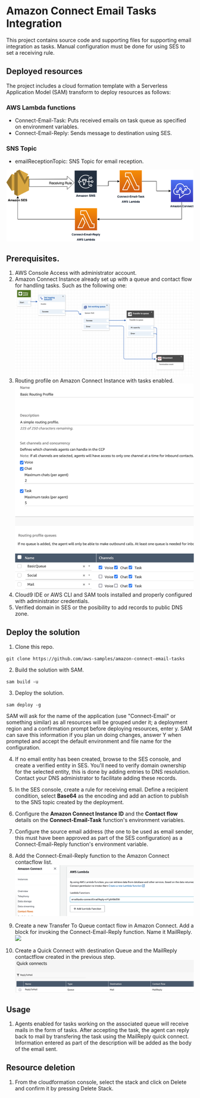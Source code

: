 # Amazon Connect Email Tasks Integration
This project contains source code and supporting files for supporting email integration as tasks. Manual configuration must be done for using SES to set a receiving rule.

## Deployed resources

The project includes a cloud formation template with a Serverless Application Model (SAM) transform to deploy resources as follows:

### AWS Lambda functions

- Connect-Email-Task: Puts received emails on task queue as specified on environment variables.
- Connect-Email-Reply: Sends message to destination using SES.

### SNS Topic
- emailReceptionTopic: SNS Topic for email reception.

![](/imgs/email-tasks.png)

## Prerequisites.

1. AWS Console Access with administrator account.
2. Amazon Connect Instance already set up with a queue and contact flow for handling tasks. Such as the following one:
![](/imgs/contactflow-mail.png)
3. Routing profile on Amazon Connect Instance with tasks enabled.
![](/imgs/routing-profile.png)
4. Cloud9 IDE or AWS CLI and SAM tools installed and properly configured with administrator credentials.
5. Verified domain in SES or the posibility to add records to public DNS zone.


## Deploy the solution
1. Clone this repo.

`git clone https://github.com/aws-samples/amazon-connect-email-tasks`

2. Build the solution with SAM.

`sam build -u` 


3. Deploy the solution.

`sam deploy -g`

SAM will ask for the name of the application (use "Connect-Email" or something similar) as all resources will be grouped under it; a deployment region and a confirmation prompt before deploying resources, enter y. SAM can save this information if you plan un doing changes, answer Y when prompted and accept the default environment and file name for the configuration.

4. If no email entity has been created, browse to the SES console,  and create a verified entity in SES. You'll need to verify domain ownership for the selected entity, this is done by adding entries to DNS resolution. Contact your DNS administrator to facilitate adding these records.

5. In the SES console, create a rule for receiving email. Define a recipient condition, select **Base64** as the encoding and add an action to publish to the SNS topic created by the deployment.

6. Configure the **Amazon Connect Instance ID** and the **Contact flow** details on the **Connect-Email-Task** function's environment variables.

7. Configure the source email address (the one to be used as email sender, this must have been approved as part of the SES configuration) as a Connect-Email-Reply function's environment variable.

8. Add the Connect-Email-Reply function to the Amazon Connect contacflow list.
![](/imgs/add-function-connect.png)

9. Create a new Transfer To Queue contact flow in Amazon Connect. Add a block for invoking the Connect-Email-Reply function. Name it MailReply.
![](/imgs/transfer-to-queue.png)

10. Create a Quick Connect with destination Queue and the MailReply contactflow created in the previous step.
![](/imgs/quick-connect.png)

## Usage
1. Agents enabled for tasks working on the associated queue will receive mails in the form of tasks. After accepting the task, the agent can reply back to mail by transfering the task using the MailReply quick connect. Information entered as part of the description will be added as the body  of the email sent.

## Resource deletion
1. From the cloudformation console, select the stack and click on Delete and confirm it by pressing Delete Stack. 
